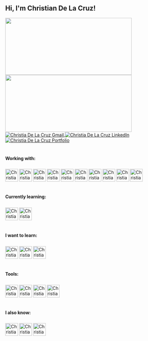 ## Hi, I'm Christian De La Cruz!

<div>
  <a href="https://github.com/ChristianDC13">
    <img height="180em" width="400em" src="https://github-readme-stats.vercel.app/api?username=ChristianDC13&count_private=true&show_icons=true&theme=midnight-purple&locale=pt-br&include_all_commits=true"/>
    <img height="180em" width="400em" src="https://github-readme-stats.vercel.app/api/top-langs/?username=ChristianDC13&layout=compact&count_private=true&show_icons=true&theme=midnight-purple&locale=pt-br&include_all_commits=true"/>
  </a>
</div>

<div>
  <a href="mailto:delacruzfamilia13@gmail.com">
    <img align="center" alt="Christia De La Cruz Gmail" src="https://img.shields.io/badge/Gmail-D14836?style=for-the-badge&logo=gmail&logoColor=white">
  </a>
  <a href="https://www.linkedin.com/in/c-delacruz">
    <img align="center" alt="Christia De La Cruz LinkedIn" src="https://img.shields.io/badge/LinkedIn-0077B5?style=for-the-badge&logo=linkedin&logoColor=white">
  </a>
 <a href="https://christiandelacruz.dev">
    <img align="center" alt="Christia De La Cruz Portfolio" src="https://img.shields.io/website-up-down-green-red/http/monip.org.svg">
  </a>
</div>

#
#### Working with:

<div style="padding-top: 0.5em">
  <img align="center" alt="ChristianDC13-NodeJS" height="40" width="40" src="https://cdn.jsdelivr.net/gh/devicons/devicon/icons/go/go-original-wordmark.svg">

  <img align="center" alt="ChristianDC13-NodeJS" height="40" width="40" src="https://cdn.jsdelivr.net/gh/devicons/devicon/icons/nodejs/nodejs-plain.svg">
  <img align="center" alt="ChristianDC13 Docker" height="40" width="40" src="https://cdn.jsdelivr.net/gh/devicons/devicon/icons/docker/docker-original-wordmark.svg">
  <img align="center" alt="ChristianDC13-MongoDB" height="40" width="40" src="https://cdn.jsdelivr.net/gh/devicons/devicon/icons/mongodb/mongodb-original-wordmark.svg">
  <img align="center" alt="ChristianDC13-Js" height="40" width="40" src="https://cdn.jsdelivr.net/gh/devicons/devicon/icons/javascript/javascript-original.svg">
  <img align="center" alt="ChristianDC13-React" height="40" width="40" src="https://cdn.jsdelivr.net/gh/devicons/devicon/icons/react/react-original.svg">
 <img align="center" alt="ChristianDC13 Angular" height="40" width="40" src="https://cdn.jsdelivr.net/gh/devicons/devicon/icons/angularjs/angularjs-original.svg">
  <img align="center" alt="ChristianDC13-Ts" height="40" width="40" src="https://cdn.jsdelivr.net/gh/devicons/devicon/icons/typescript/typescript-original.svg">
  <img align="center" alt="ChristianDC13 Azure" height="40" width="40" src="https://cdn.jsdelivr.net/gh/devicons/devicon/icons/azure/azure-original.svg">
  <img align="center" alt="ChristianDC13 GCP" height="40" width="40" src="https://cdn.jsdelivr.net/gh/devicons/devicon/icons/googlecloud/googlecloud-original.svg">
   

  <br>
  
</div>

#
#### Currently learning:

<div style="padding-top: 0.5em">
  
  <img align="center" alt="ChristianDC13-Sass" height="40" width="40" src="https://cdn.jsdelivr.net/gh/devicons/devicon/icons/threejs/threejs-original-wordmark.svg">
  <img align="center" alt="ChristianDC13-Flutter" height="40" width="40" src="https://cdn.jsdelivr.net/gh/devicons/devicon/icons/tensorflow/tensorflow-original.svg">
 
  <br>
</div>

#
#### I want to learn:

<div style="padding-top: 0.5em">
  <img align="center" alt="ChristianDC13 RUST" height="40" width="40" src="https://cdn.jsdelivr.net/gh/devicons/devicon/icons/rust/rust-plain.svg">
  <img align="center" alt="ChristianDC13 AWS" height="40" width="40" src="https://cdn.jsdelivr.net/gh/devicons/devicon/icons/amazonwebservices/amazonwebservices-original.svg">
  <img align="center" alt="ChristianDC13 K8S" height="40" width="40" src="https://cdn.jsdelivr.net/gh/devicons/devicon/icons/kubernetes/kubernetes-plain.svg">
  <br>
</div>

#
#### Tools:

<div style="display: inline-block; padding-top: 0.5em">
  <img align="center" alt="ChristianDC13-Git" height="40" width="40" src="https://cdn.jsdelivr.net/gh/devicons/devicon/icons/git/git-original.svg">
  <img align="center" alt="ChristianDC13-NPM" height="40" width="40" src="https://cdn.jsdelivr.net/gh/devicons/devicon/icons/npm/npm-original-wordmark.svg">
  <img align="center" alt="ChristianDC13-VSCode" height="40" width="40" src="https://cdn.jsdelivr.net/gh/devicons/devicon/icons/vscode/vscode-original.svg">
   <img align="center" alt="ChristianDC13 Github" height="40" width="40" src="https://cdn.jsdelivr.net/gh/devicons/devicon/icons/github/github-original.svg">
  <br>
</div>

#
#### I also know:

<div style="display: inline-block; padding-top: 0.5em">
  <img align="center" alt="ChristianDC13-Arduino" height="40" width="40" src="https://cdn.jsdelivr.net/gh/devicons/devicon/icons/arduino/arduino-original-wordmark.svg">
  <img align="center" alt="ChristianDC13 Figma" height="40" width="40" src="https://cdn.jsdelivr.net/gh/devicons/devicon/icons/figma/figma-original.svg">
  <img align="center" alt="ChristianDC13 Blender" height="40" width="40" src="https://img.icons8.com/color/48/000000/blender-3d.png">
</div>


